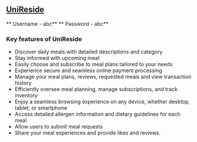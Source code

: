 ## [UniReside]('url')

** Username - abc**
** Password - abc**

### Key features of UniReside ###
- Discover daily meals with detailed descriptions and category
- Stay informed with upcoming meal
- Easily choose and subscribe to meal plans tailored to your needs
- Experience secure and seamless online payment processing
- Manage your meal plans, reviews, requested meals and view transaction history
- Efficiently oversee meal planning, manage subscriptions, and track inventory
- Enjoy a seamless browsing experience on any device, whether desktop, tablet, or smartphone
- Access detailed allergen information and dietary guidelines for each meal
-  Allow users to submit meal requests 
- Share your meal experiences and provide likes and reviews.
